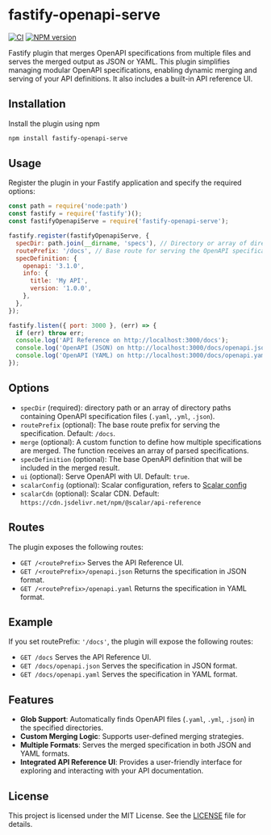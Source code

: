 # fastify-openapi-serve

[![CI](https://github.com/inyourtime/fastify-openapi-serve/actions/workflows/ci.yml/badge.svg?branch=main)](https://github.com/inyourtime/fastify-openapi-serve/actions/workflows/ci.yml)
[![NPM version](https://img.shields.io/npm/v/fastify-openapi-serve.svg?style=flat)](https://www.npmjs.com/package/fastify-openapi-serve)

Fastify plugin that merges OpenAPI specifications from multiple files and serves the merged output as JSON or YAML. This plugin simplifies managing modular OpenAPI specifications, enabling dynamic merging and serving of your API definitions. It also includes a built-in API reference UI.

## Installation

Install the plugin using npm
```bash
npm install fastify-openapi-serve
```

## Usage

Register the plugin in your Fastify application and specify the required options:
```javascript
const path = require('node:path')
const fastify = require('fastify')();
const fastifyOpenapiServe = require('fastify-openapi-serve');

fastify.register(fastifyOpenapiServe, {
  specDir: path.join(__dirname, 'specs'), // Directory or array of directories containing OpenAPI files
  routePrefix: '/docs', // Base route for serving the OpenAPI specification
  specDefinition: {
    openapi: '3.1.0',
    info: {
      title: 'My API',
      version: '1.0.0',
    },
  },
});

fastify.listen({ port: 3000 }, (err) => {
  if (err) throw err;
  console.log('API Reference on http://localhost:3000/docs');
  console.log('OpenAPI (JSON) on http://localhost:3000/docs/openapi.json');
  console.log('OpenAPI (YAML) on http://localhost:3000/docs/openapi.yaml');
});

```

## Options

- `specDir` (required): directory path or an array of directory paths containing OpenAPI specification files (`.yaml`, `.yml`, `.json`).
- `routePrefix` (optional): The base route prefix for serving the specification. Default: `/docs`.
- `merge` (optional): A custom function to define how multiple specifications are merged. The function receives an array of parsed specifications.
- `specDefinition` (optional): The base OpenAPI definition that will be included in the merged result.
- `ui` (optional): Serve OpenAPI with UI. Default: `true`.
- `scalarConfig` (optional): Scalar configuration, refers to [Scalar config](https://github.com/scalar/scalar/blob/main/documentation/configuration.md)
- `scalarCdn` (optional): Scalar CDN. Default: `https://cdn.jsdelivr.net/npm/@scalar/api-reference`

## Routes

The plugin exposes the following routes:
- `GET /<routePrefix>` Serves the API Reference UI.
- `GET /<routePrefix>/openapi.json` Returns the specification in JSON format.
- `GET /<routePrefix>/openapi.yaml` Returns the specification in YAML format.

## Example

If you set routePrefix: `'/docs'`, the plugin will expose the following routes:
- `GET /docs` Serves the API Reference UI.
- `GET /docs/openapi.json` Serves the specification in JSON format.
- `GET /docs/openapi.yaml` Serves the specification in YAML format.

## Features

- **Glob Support**: Automatically finds OpenAPI files (`.yaml`, `.yml`, `.json`) in the specified directories.
- **Custom Merging Logic**: Supports user-defined merging strategies.
- **Multiple Formats**: Serves the merged specification in both JSON and YAML formats.
- **Integrated API Reference UI**: Provides a user-friendly interface for exploring and interacting with your API documentation.

## License

This project is licensed under the MIT License. See the [LICENSE](https://github.com/inyourtime/fastify-openapi-serve/blob/main/LICENSE) file for details.
